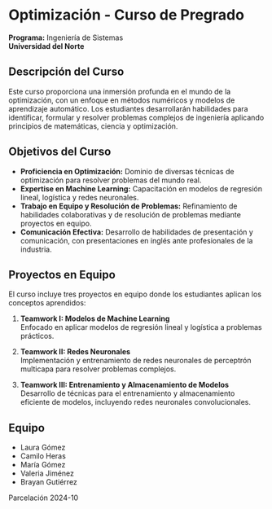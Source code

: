 # Optimización - Curso de Pregrado

**Programa:** Ingeniería de Sistemas  
**Universidad del Norte**

## Descripción del Curso

Este curso proporciona una inmersión profunda en el mundo de la optimización, con un enfoque en métodos numéricos y modelos de aprendizaje automático. Los estudiantes desarrollarán habilidades para identificar, formular y resolver problemas complejos de ingeniería aplicando principios de matemáticas, ciencia y optimización.

## Objetivos del Curso

- **Proficiencia en Optimización:** Dominio de diversas técnicas de optimización para resolver problemas del mundo real.
- **Expertise en Machine Learning:** Capacitación en modelos de regresión lineal, logística y redes neuronales.
- **Trabajo en Equipo y Resolución de Problemas:** Refinamiento de habilidades colaborativas y de resolución de problemas mediante proyectos en equipo.
- **Comunicación Efectiva:** Desarrollo de habilidades de presentación y comunicación, con presentaciones en inglés ante profesionales de la industria.

## Proyectos en Equipo

El curso incluye tres proyectos en equipo donde los estudiantes aplican los conceptos aprendidos:

1. **Teamwork I: Modelos de Machine Learning**  
   Enfocado en aplicar modelos de regresión lineal y logística a problemas prácticos.

2. **Teamwork II: Redes Neuronales**  
   Implementación y entrenamiento de redes neuronales de perceptrón multicapa para resolver problemas complejos.

3. **Teamwork III: Entrenamiento y Almacenamiento de Modelos**  
   Desarrollo de técnicas para el entrenamiento y almacenamiento eficiente de modelos, incluyendo redes neuronales convolucionales.

## Equipo
* Laura Gómez
* Camilo Heras
* María Gómez
* Valeria Jiménez
* Brayan Gutiérrez

Parcelación 2024-10
